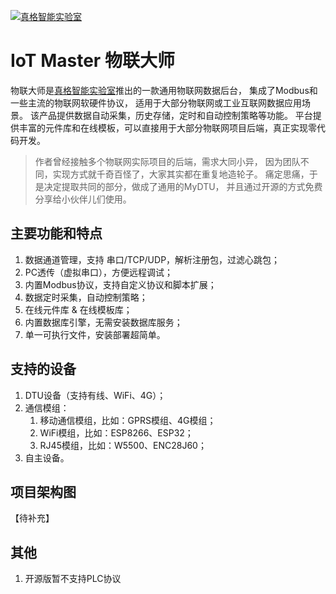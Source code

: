 
[![真格智能实验室](https://labs.zgwit.com/logo.png)](https://labs.zgwit.com)

# IoT Master 物联大师

物联大师是[真格智能实验室](https://labs.zgwit.com)推出的一款通用物联网数据后台，
集成了Modbus和一些主流的物联网软硬件协议，
适用于大部分物联网或工业互联网数据应用场景。
该产品提供数据自动采集，历史存储，定时和自动控制策略等功能。
平台提供丰富的元件库和在线模板，可以直接用于大部分物联网项目后端，真正实现零代码开发。

>作者曾经接触多个物联网实际项目的后端，需求大同小异，
因为团队不同，实现方式就千奇百怪了，大家其实都在重复地造轮子。
痛定思痛，于是决定提取共同的部分，做成了通用的MyDTU，
并且通过开源的方式免费分享给小伙伴儿们使用。


## 主要功能和特点
1. 数据通道管理，支持 串口/TCP/UDP，解析注册包，过滤心跳包；
2. PC透传（虚拟串口），方便远程调试；
3. 内置Modbus协议，支持自定义协议和脚本扩展；
4. 数据定时采集，自动控制策略；
5. 在线元件库 & 在线模板库；
6. 内置数据库引擎，无需安装数据库服务；
7. 单一可执行文件，安装部署超简单。

## 支持的设备
1. DTU设备（支持有线、WiFi、4G）；
2. 通信模组：
    1. 移动通信模组，比如：GPRS模组、4G模组；
    2. WiFi模组，比如：ESP8266、ESP32；
    3. RJ45模组，比如：W5500、ENC28J60；
3. 自主设备。

## 项目架构图
【待补充】

## 其他
1. 开源版暂不支持PLC协议





